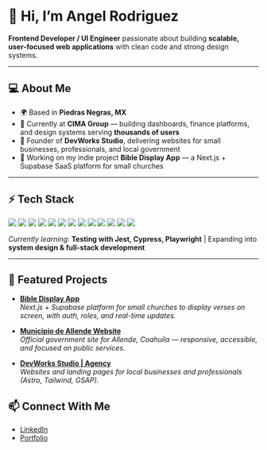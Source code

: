 # 👋 Hi, I’m Angel Rodriguez

**Frontend Developer / UI Engineer** passionate about building **scalable, user-focused web applications** with clean code and strong design systems.

---

## 💻 About Me

- 🌍 Based in **Piedras Negras, MX**  
- 💼 Currently at **CIMA Group** — building dashboards, finance platforms, and design systems serving **thousands of users**  
- 🚀 Founder of **DevWorks Studio**, delivering websites for small businesses, professionals, and local government  
- 📖 Working on my indie project **Bible Display App** — a Next.js + Supabase SaaS platform for small churches  

---

## ⚡ Tech Stack

<p>
  <img src="https://img.shields.io/badge/-React-61DAFB?style=flat&logo=react&logoColor=000" />
  <img src="https://img.shields.io/badge/-Next.js-000?style=flat&logo=next.js" />
  <img src="https://img.shields.io/badge/-Vue.js-4FC08D?style=flat&logo=vue.js&logoColor=fff" />
  <img src="https://img.shields.io/badge/-Nuxt-00DC82?style=flat&logo=nuxt.js&logoColor=fff" />
  <img src="https://img.shields.io/badge/-Astro-FF5D01?style=flat&logo=astro&logoColor=fff" />
  <img src="https://img.shields.io/badge/-TailwindCSS-38B2AC?style=flat&logo=tailwind-css&logoColor=fff" />
  <img src="https://img.shields.io/badge/-SCSS-CC6699?style=flat&logo=sass&logoColor=fff" />
  <img src="https://img.shields.io/badge/-Redux-764ABC?style=flat&logo=redux&logoColor=fff" />
  <img src="https://img.shields.io/badge/-Zustand-000?style=flat&logo=react&logoColor=fff" />
  <img src="https://img.shields.io/badge/-Docker-2496ED?style=flat&logo=docker&logoColor=fff" />
  <img src="https://img.shields.io/badge/-Supabase-3ECF8E?style=flat&logo=supabase&logoColor=fff" />
  <img src="https://img.shields.io/badge/-Vercel-000?style=flat&logo=vercel&logoColor=fff" />
  <img src="https://img.shields.io/badge/-Netlify-00C7B7?style=flat&logo=netlify&logoColor=fff" />
</p>


*Currently learning:* **Testing with Jest, Cypress, Playwright** | Expanding into **system design & full-stack development**  

---

## 🔨 Featured Projects

- **[Bible Display App](https://bible-displa.devworksstudio.site)**  
  *Next.js + Supabase platform for small churches to display verses on screen, with auth, roles, and real-time updates.*  

- **[Municipio de Allende Website](https://allendecoahuila.com)**  
  *Official government site for Allende, Coahuila — responsive, accessible, and focused on public services.*  

- **[DevWorks Studio | Agency](https://devworksstudio.site)**  
  *Websites and landing pages for local businesses and professionals (Astro, Tailwind, GSAP).*  

## 📫 Connect With Me

- [LinkedIn](https://www.linkedin.com/in/ardzcodes/)  
- [Portfolio](https://portfolio.devwroksstudio.site)  
